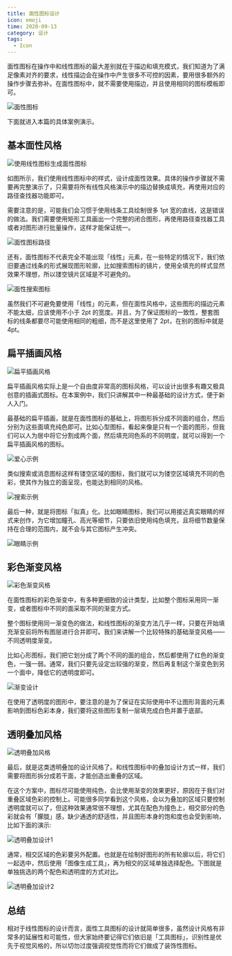 ```yaml
---
title: 面性图标设计
icon: emoji
time: 2020-09-13
category: 设计
tags:
  - Icon
---
```


面性图标在操作中和线性图标的最大差别就在于描边和填充模式，我们知道为了满足像素对齐的要求，线性描边会在操作中产生很多不可控的因素，要用很多额外的操作步骤去弥补。在面性图标中，就不需要使用描边，并且使用相同的图标模板即可。

![面性图标](./assets/flour-icon.jpg)

下面就进入本篇的具体案例演示。

## 基本面性风格

![使用线性图标生成面性图标](./assets/gen-flour-from-line.jpg)

如图所示，我们使用线性图标中的样式，设计成面性效果。具体的操作步骤就不需要再完整演示了，只需要将所有线性风格演示中的描边替换成填充，再使用对应的路径查找器功能即可。

需要注意的是，可能我们会习惯于使用线条工具绘制很多 1pt 宽的直线，这是错误的做法。我们需要使用矩形工具画出一个完整的闭合图形，再使用路径查找器工具或者对图形进行批量操作，这样才能保证统一。

![面性图标路径](./assets/flour-path.jpg)

还有，面性图标不代表完全不能出现「线性」元素，在一些特定的情况下，我们依旧要通过线条的形式展现图形轮廓，比如搜索图标的镜片，使用全填充的样式显然效果不理想，所以镂空镜片区域是不可避免的。

![面性搜索图标](./assets/flour-search.jpg)

虽然我们不可避免要使用「线性」的元素，但在面性风格中，这些图形的描边元素不能太细，应该使用不小于 2pt 的宽度。并且，为了保证图标的一致性，整套图标的线条都要尽可能使用相同的粗细，而不是这里使用了 2pt，在别的图标中就是 4pt。

## 扁平插画风格

![扁平插画风格](./assets/flour-paint.jpg)

扁平插画风格实际上是一个自由度非常高的图标风格，可以设计出很多有趣又极具创意的插画式图标。在本案例中，我们只讲解其中一种最基础的设计方式，便于新人入门。

最基础的扁平插画，就是在面性图标的基础上，将图形拆分成不同面的组合，然后分别为这些面填充纯色即可。比如心型图标，看起来像是只有一个面的图形，但我们可以人为居中将它分割成两个面，然后填充同色系的不同明度，就可以得到一个扁平插画风格的图标。

![爱心示例](./assets/flour-heart.jpg)

类似搜索或消息图标这样有镂空区域的图标，我们就可以为镂空区域填充不同的色彩，使其作为独立的面呈现，也能达到相同的风格。

![搜索示例](./assets/flour-search2.jpg)

最后一种，就是将图标「拟真」化。比如眼睛图标，我们可以用接近真实眼睛的样式来创作，为它增加瞳孔、高光等细节，只要依旧使用纯色填充，且将细节数量保持在合理的范围内，就不会与其它图标产生冲突。

![眼睛示例](./assets/flour-eye.jpg)

## 彩色渐变风格

![彩色渐变风格](./assets/gradient.jpg)

在面性图标的彩色渐变中，有多种更细致的设计类型，比如整个图标采用同一渐变，或者图标中不同的面采取不同的渐变方式。

整个图标使用同一渐变色的做法，和线性图标的渐变方法几乎一样，只要在开始填充渐变前将所有图层进行合并即可。我们来讲解一个比较特殊的基础渐变风格——不同透明度渐变。

比如心形图标，我们把它划分成了两个不同的面的组合，然后都使用了红色的渐变色，一强一弱。通常，我们只要先设定出较强的渐变，然后再复制这个渐变色到另一个面中，降低它的透明度即可。

![渐变设计](./assets/gradient-design.jpg)

在使用了透明度的图形中，要注意的是为了保证在实际使用中不让图形背面的元素影响到图标色彩本身，我们要将这些图形复制一层填充成白色并置于底部。

## 透明叠加风格

![透明叠加风格](./assets/transparent-add.jpg)

最后，就是这类透明叠加的设计风格了。和线性图标中的叠加设计方式一样，我们需要将图形拆分成若干面，才能创造出重叠的区域。

在这个方案中，图标尽可能使用纯色，会比使用渐变的效果更好，原因在于我们对重叠区域色彩的控制上。可能很多同学看到这个风格，会以为叠加的区域只要控制透明度就可以了，但这种效果通常很不理想，尤其在配色为撞色上，相交部分的色彩就会有「朦胧」感，缺少通透的舒适性，并且图形本身的饱和度也会受到影响，比如下面的演示:

![透明叠加设计1](./assets/transparent-add2.jpg)

通常，相交区域的色彩要另外配置。也就是在绘制好图形的所有轮廓以后，将它们一起选中，然后使用「图像生成工具」，再为相交的区域单独选择配色。下图就是单独挑选的两个配色和透明度的方式对比。

![透明叠加设计2](./assets/transparent-add3.jpg)

## 总结

相对于线性图标的设计而言，面性工具图标的设计就简单很多，虽然设计风格有非常多的延展性和可能性，但大家始终要记得它们依旧是「工具图标」，识别性是优先于视觉风格的，所以切勿过度强调视觉性而将它们做成了装饰性图标。
